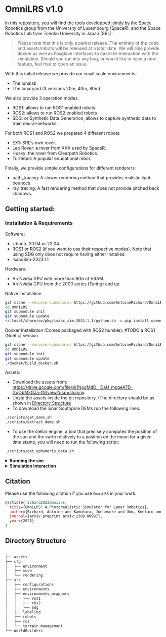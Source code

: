 # OmniLRS v1.0

In this repository, you will find the tools developped jointly by the Space Robotics group from the University of Luxembourg (SpaceR),
and the Space Robotics Lab from Tohoku University in Japan (SRL).

> Please note that this is only a partial release. The entirety of the code and assets/robots will be released at a later date.
> We will also provide docker as well as Foxglove interfaces to ease the interaction with the simulation.
> Should you run into any bug, or would like to have a new feature, feel free to open an issue.

With this initial release we provide our small scale environments:
 - The lunalab 
 - The lunaryard (3 versions 20m, 40m, 80m)

We also provide 3 operation modes:
 - ROS1: allows to run ROS1 enabled robots
 - ROS2: allows to run ROS2 enabled robots
 - SDG: or Synthetic Data Generarion, allows to capture synthetic data to train neural-networks.

For both ROS1 and ROS2 we prepared 4 different robots:
 - EX1: SRL's own rover.
 - Leo Rover: a rover from XXX used by SpaceR.
 - Husky: the rover from Clearpath Robotics.
 - Turtlebot: A popular educational robot.

Finally, we provide simple configurations for different renderers:
 - path_tracing: A slower rendering method that provides realistic light bounces.
 - ray_tracing: A fast rendering method that does not provide pitched back shadows.

## Getting started:

### Installation & Requirements 

Software:
 - Ubuntu 20.04 or 22.04
 - ROS1 or ROS2 (if you want to use their respective modes). Note that using SDG only does not require having either installed.
 - IsaacSim-2023.1.1

Hardware:
 - An Nvidia GPU with more than 8Gb of VRAM.
 - An Nvidia GPU from the 2000 series (Turing) and up.


Native installation:
```bash
git clone --recurse-submodules https://github.com/AntoineRichard/OmniLRS.git
cd OmniLRS
git submodule init
git submodule update
~/.local/share/ov/pkg/isaac_sim-2023.1.1/python.sh -m pip install opencv-python omegaconf hydra-core
```

Docker Installation (Comes packaged with ROS2 humble): #TODO a ROS1 (Noetic) version
```bash
git clone --recurse-submodules https://github.com/AntoineRichard/OmniLRS.git
cd OmniLRS
git submodule init
git submodule update
./docker/build_docker.sh
```

Assets:
 - Download the assets from: https://drive.google.com/file/d/1NpgMdD__DaU_mogeA7D-GqObMkGJ5-fN/view?usp=sharing
 - Unzip the assets inside the git repository. (The directory should be as shown in [Directory Structure](#directory-structure)
 - To download the lunar Southpole DEMs run the following lines:
```bash
./scripts/get_dems.sh
./scripts/extract_dems.sh
```
 - To use the stellar engine, a tool that precisely computes the position of the sun and the earth relatively to a position on the moon for a given time stamp, you will need to run the following script:
```bash
./scripts/get_ephemeris_data.sh
```


<details><summary><b>Running the sim</b></summary>

Note that the command provided below are meant to be used with the native installation.
If you are using docker, run the container using:
```bash
./docker/run_docker.sh
```
You can then run the same commands inside the docker but prefix them with `/isaac-sim/python.sh` instead of `~/.local/share/ov/pkg/isaac_sim-2022.2.1/python.sh`.

Note that downloading the assets is needed to run any of the commands below.

To run the simulation we use a configuration manager called Hydra.
Inside the `cfg` folder, you will find three folders:
 - `mode`
 - `environment`
 - `rendering`

In each of these folders, there are different configuration files, that parametrized different elements of the simulation. 

For instance, to run the lunalab environment with ROS2, and ray-traced lighting one can use the following command:
```bash
~/.local/share/ov/pkg/isaac_sim-2022.2.1/python.sh run.py environment=lunalab mode=ROS2 rendering=ray_tracing
```
Similarly, to run the lunaryard environment with ROS2, one can use the following command:
```bash
~/.local/share/ov/pkg/isaac_sim-2022.2.1/python.sh run.py environment=lunaryard_20m mode=ROS2 rendering=ray_tracing
```

The rendering mode can be changed by using `rendering=path_tracing` instead of `rendering=ray_tracing`.
Changing form `ray_tracing` to path `path_tracing` tells Hydra to use `cfg/rendering/path_tracing.yaml` instead of `cfg/rendering/ray_tracing.yaml`.
Hence, if you wanted to change some of these parameters, you could create your own yaml file inside `cfg/rendering`
and let Hydra fetch it.

If you just want to modify a parameter for a given run, say disabling the lens-flare effects, then you can also edit parameters directly from the command line:
For instance:
```bash
~/.local/share/ov/pkg/isaac_sim-2022.2.1/python.sh run.py environment=lunaryard_20m mode=ROS2 rendering=ray_tracing rendering.lens_flares.enable=False
```

We provide bellow a couple premade command line that can be useful, the full description of the configuration files is given here:
Lunalab, ROS1
```bash
~/.local/share/ov/pkg/isaac_sim-2022.2.1/python.sh run.py environment=lunalab mode=ROS1 rendering=ray_tracing
```
Lunalab, ROS2 (foxy)
```bash
~/.local/share/ov/pkg/isaac_sim-2022.2.1/python.sh run.py environment=lunalab mode=ROS2 rendering=ray_tracing
```
Lunalab, ROS2 (humble)
```bash
~/.local/share/ov/pkg/isaac_sim-2022.2.1/python.sh run.py environment=lunalab mode=ROS2 rendering=ray_tracing mode.bridge_name=humble
```
Lunalab, SDG
```bash
~/.local/share/ov/pkg/isaac_sim-2022.2.1/python.sh run.py environment=lunalab4SDG mode=SDG rendering=path_tracing rendering.renderer.headless=True
```
</details>

<details><summary><b>Simulation Interaction</b></summary>
Since we do not have custom topics, we had to use the base ROS topics for everything.
 Most of the simulation interactions are fairly straightforward, so we only provide details for the less obvious topics.

Interacting with the robots:
- Spawning a robot:
- Teleporting a robot:
- Reseting a robot:
- Reseting all robots:

Interacting with the terrain:
- Randomizing the terrain
- Randomizing the rocks
- Hiding the rocks

Changing the render mode:
- Path tracing
- ray tracing
 
</details>


## Citation
Please use the following citation if you use `OmniLRS` in your work.
```bibtex
@article{richard2023omnilrs,
  title={OmniLRS: A Photorealistic Simulator for Lunar Robotics},
  author={Richard, Antoine and Kamohara, Junnosuke and Uno, Kentaro and Santra, Shreya and van der Meer, Dave and Olivares-Mendez, Miguel and Yoshida, Kazuya},
  journal={arXiv preprint arXiv:2309.08997},
  year={2023}
}
```

## Directory Structure
```bash
.
├── assets
├── cfg
│   ├── environment
│   ├── mode
│   └── rendering
├── src
│   ├── configurations
│   ├── environments
│   ├── environments_wrappers
│   │   ├── ros1
│   │   ├── ros2
│   │   └── sdg
│   ├── labeling
│   ├── robots
│   ├── ros
│   └── terrain_management
└── WorldBuilders
```
